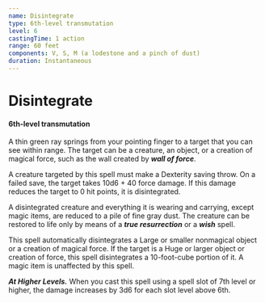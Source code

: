```yaml
---
name: Disintegrate
type: 6th-level transmutation
level: 6
castingTime: 1 action
range: 60 feet
components: V, S, M (a lodestone and a pinch of dust)
duration: Instantaneous
---
```


# Disintegrate

#### 6th-level transmutation

A thin green ray springs from your pointing finger to a target that you can see within range. The target can be a creature, an object, or a creation of magical force, such as the wall created by _**wall of force**_.

A creature targeted by this spell must make a Dexterity saving throw. On a failed save, the target takes 10d6 + 40 force damage. If this damage reduces the target to 0 hit points, it is disintegrated.

A disintegrated creature and everything it is wearing and carrying, except magic items, are reduced to a pile of fine gray dust. The creature can be restored to life only by means of a _**true resurrection**_ or a _**wish**_ spell.

This spell automatically disintegrates a Large or smaller nonmagical object or a creation of magical force. If the target is a Huge or larger object or creation of force, this spell disintegrates a 10-foot-cube portion of it. A magic item is unaffected by this spell.

_**At Higher Levels.**_ When you cast this spell using a spell slot of 7th level or higher, the damage increases by 3d6 for each slot level above 6th.
